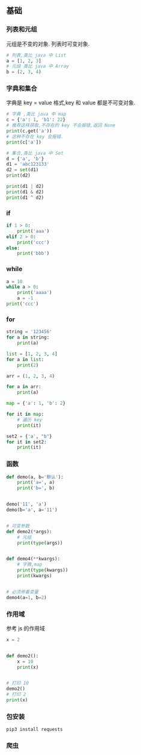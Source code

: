 ## 基础

### 列表和元组

元组是不变的对象. 列表时可变对象.

```python
# 列表,类比 java 中 List
a = [1, 2, 3]
# 元组 类比 java 中 Array
b = (2, 3, 4)
```

### 字典和集合

字典是 key = value 格式,key 和 value 都是不可变对象.

```python
# 字典 ,类比 java 中 map
c = {'a': 1, 'b1': 22}
# 推荐这样获取,不存在的 key 不会报错,返回 None
print(c.get('a'))
# 这种不存在 key 会报错.
print(c['a'])

# 集合,类比 java 中 Set
d = {'a', 'b'}
d1 = 'abc123133'
d2 = set(d1)
print(d2)

print(d1 | d2)
print(d1 & d2)
print(d1 ^ d2)
```

### if

```python
if 1 > 0:
    print('aaa')
elif 2 > 0:
    print('ccc')
else:
    print('bbb')
```

### while

```python
a = 10
while a > 0:
    print('aaaa')
    a = -1
print('ccc')

```

### for

```python
string = '123456'
for a in string:
    print(a)

list = [1, 2, 3, 4]
for a in list:
    print(2)

arr = (1, 2, 3, 4)

for a in arr:
    print(a)

map = {'a': 1, 'b': 2}

for it in map:
    # 遍历 key
    print(it)

set2 = {'a', "b"}
for it in set2:
    print(it)

```

### 函数

```python
def demo(a, b='默认'):
    print('a=', a)
    print('b=', b)


demo('11', 'a')
demo(b='a', a='11')


# 可变参数
def demo2(*args):
    # 元组
    print(type(args))


def demo4(**kwargs):
    # 字典,map
    print(type(kwargs))
    print(kwargs)


# 必须带着变量
demo4(a=1, b=2)
```

### 作用域

参考 js 的作用域

```python
x = 2


def demo2():
    x = 10
    print(x)


# 打印 10
demo2()
# 打印 2
print(x)
```

### 包安装

```shell
pip3 install requests
```

### 爬虫